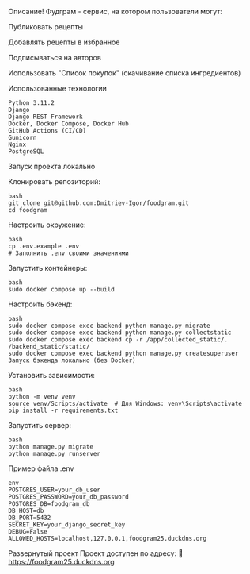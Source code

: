 Описание!
Фудграм - сервис, на котором пользователи могут:

Публиковать рецепты

Добавлять рецепты в избранное

Подписываться на авторов

Использовать "Список покупок" (скачивание списка ингредиентов)

Использованные технологии
```
Python 3.11.2
Django
Django REST Framework
Docker, Docker Compose, Docker Hub
GitHub Actions (CI/CD)
Gunicorn
Nginx
PostgreSQL
```
Запуск проекта локально

Клонировать репозиторий:
```
bash
git clone git@github.com:Dmitriev-Igor/foodgram.git
cd foodgram
```

Настроить окружение:
```
bash
cp .env.example .env
# Заполнить .env своими значениями
```

Запустить контейнеры:
```
bash
sudo docker compose up --build
```

Настроить бэкенд:
```
bash
sudo docker compose exec backend python manage.py migrate
sudo docker compose exec backend python manage.py collectstatic
sudo docker compose exec backend cp -r /app/collected_static/. /backend_static/static/
sudo docker compose exec backend python manage.py createsuperuser
Запуск бэкенда локально (без Docker)
```

Установить зависимости:
```
bash
python -m venv venv
source venv/Scripts/activate  # Для Windows: venv\Scripts\activate
pip install -r requirements.txt
```
Запустить сервер:
```
bash
python manage.py migrate
python manage.py runserver
```

Пример файла .env
```
env
POSTGRES_USER=your_db_user
POSTGRES_PASSWORD=your_db_password
POSTGRES_DB=foodgram_db
DB_HOST=db
DB_PORT=5432
SECRET_KEY=your_django_secret_key
DEBUG=False
ALLOWED_HOSTS=localhost,127.0.0.1,foodgram25.duckdns.org
```

Развернутый проект
Проект доступен по адресу:
🔗 https://foodgram25.duckdns.org